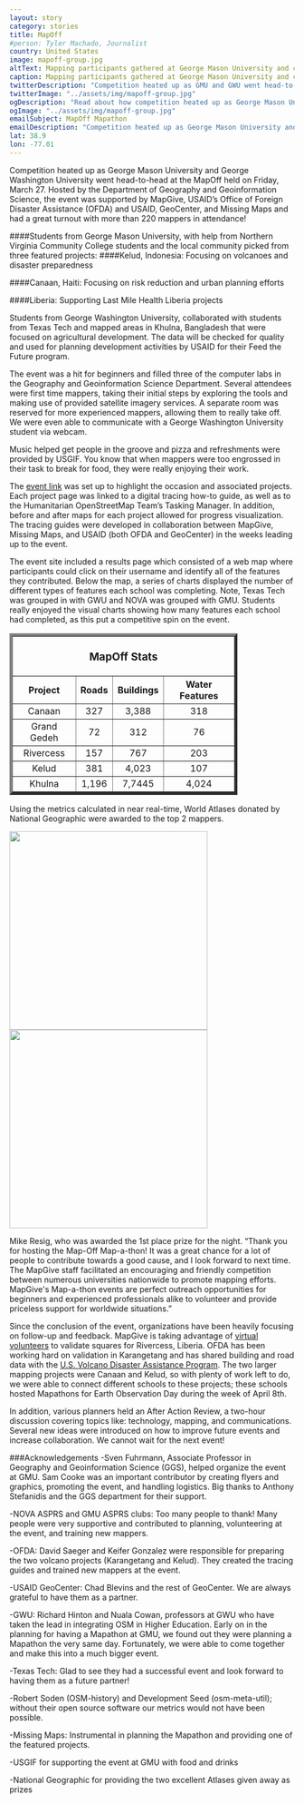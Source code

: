 ```yaml
---
layout: story
category: stories
title: MapOff
#person: Tyler Machado, Journalist 
country: United States
image: mapoff-group.jpg
altText: Mapping participants gathered at George Mason University and communicated with George Washington University via webcam.
caption: Mapping participants gathered at George Mason University and communicated with George Washington University via webcam.
twitterDescription: "Competition heated up as GMU and GWU went head-to-head at the MapOff"
twitterImage: "../assets/img/mapoff-group.jpg"
ogDescription: "Read about how competition heated up as George Mason University and George Washington University went head-to-head at the MapOff held on Friday, March 27."
ogImage: "../assets/img/mapoff-group.jpg"
emailSubject: MapOff Mapathon
emailDescription: "Competition heated up as George Mason University and George Washington University went head-to-head at the MapOff held on Friday, March 27."
lat: 38.9
lon: -77.01
---
```


<style type="text/css">
#table_title {
	margin-top:0px;
}
</style>
<!-- http://christianspecht.de/2014/03/08/generating-an-image-gallery-with-jekyll-and-lightbox2/ -->
<script src="{{site.baseurl}}/assets/js/vendor/jquery-1.10.2.min.js"></script>
<script src="{{site.baseurl}}/assets/js/vendor/lightbox.min.js"></script>
<link href="{{site.baseurl}}/assets/css/lightbox.css" rel="stylesheet" />

Competition heated up as George Mason University and George Washington University went head-to-head at the MapOff held on Friday, March 27. Hosted by the Department of Geography and Geoinformation Science, the event was supported by MapGive, USAID’s Office of Foreign Disaster Assistance (OFDA) and USAID, GeoCenter, and Missing Maps and had a great turnout with more than 220 mappers in attendance!

####Students from George Mason University, with help from Northern Virginia Community College students and the local community picked from three featured projects:
####Kelud, Indonesia: Focusing on volcanoes and disaster preparedness

####Canaan, Haiti: Focusing on risk reduction and urban planning efforts

####Liberia: Supporting Last Mile Health Liberia projects

Students from George Washington University, collaborated with students from Texas Tech and mapped areas in Khulna, Bangladesh that were focused on agricultural development. The data will be checked for quality and used for planning development activities by USAID for their Feed the Future program. 

The event was a hit for beginners and filled three of the computer labs in the Geography and Geoinformation Science Department. Several attendees were first time mappers, taking their initial steps by exploring the tools and making use of provided satellite imagery services. A separate room was reserved for more experienced mappers, allowing them to really take off. We were even able to communicate with a George Washington University student via webcam.

Music helped get people in the groove and pizza and refreshments were provided by USGIF. You know that when mappers were too engrossed in their task to break for food, they were really enjoying their work.

The <a href="http://mapgive.state.gov/events/mapoff" target="_blank"> event link</a> was set up to highlight the occasion and associated projects. Each project page was linked to a digital tracing how-to guide, as well as to the Humanitarian OpenStreetMap Team’s Tasking Manager. In addition, before and after maps for each project allowed for progress visualization. The tracing guides were developed in collaboration between MapGive, Missing Maps, and USAID (both OFDA and GeoCenter) in the weeks leading up to the event. 

The event site included a results page which consisted of a web map where participants could click on their username and identify all of the features they contributed. Below the map, a series of charts displayed the number of different types of features each school was completing. Note, Texas Tech was grouped in with GWU and NOVA was grouped with GMU. Students really enjoyed the visual charts showing how many features each school had completed, as this put a competitive spin on the event.

<table border="5" style="width:80%" cellpadding="4" cellspacing="3">
  <tr>
    <th colspan="4"><br><h3 id="table_title">MapOff Stats</h3></th>
  </tr>
  <tr>
    <th>Project</th>
    <th>Roads</th> 
    <th>Buildings</th>
    <th>Water Features</th>
  </tr>
  <tr align="center">
    <td>Canaan</td>
    <td>327</td> 
    <td>3,388</td>
    <td>318</td>
  </tr>
  <tr align="center">
    <td>Grand Gedeh</td>
    <td>72</td> 
    <td>312</td>
    <td>76</td>
  </tr>
  <tr align="center">
    <td>Rivercess</td>
    <td>157</td> 
    <td>767</td>
    <td>203</td>
  </tr>
  <tr align="center">
    <td>Kelud</td>
    <td>381</td> 
    <td>4,023</td>
    <td>107</td>
  </tr>
  <tr align="center">
    <td>Khulna</td>
    <td>1,196</td> 
    <td>7,7445</td>
    <td>4,024</td>
  </tr>
</table>

<p>

Using the metrics calculated in near real-time, World Atlases donated by National Geographic were awarded to the top 2 mappers.



<div class="image-set">
    <a class="image-link" href="{{site.baseurl}}/assets/img/gmu_1st_place.jpg" data-lightbox="1" title="1st place mapper">
      <img src="{{ site.baseurl }}/assets/img/gmu_1st_place.jpg" height="350">
    </a>
    <a class="image-link" href="{{site.baseurl}}/assets/img/gmu_2nd_place.jpg" data-lightbox="1" title="2nd place mapper">
      <img src="{{ site.baseurl }}/assets/img/gmu_2nd_place.jpg" height="350">
    </a>
</div>

<p>

Mike Resig, who was awarded the 1st place prize for the night. “Thank you for hosting the Map-Off Map-a-thon! It was a great chance for a lot of people to contribute towards a good cause, and I look forward to next time. The MapGive staff facilitated an encouraging and friendly competition between numerous universities nationwide to promote mapping efforts. MapGive's Map-a-thon events are perfect outreach opportunities for beginners and experienced professionals alike to volunteer and provide priceless support for worldwide situations.”

Since the conclusion of the event, organizations have been heavily focusing on follow-up and feedback. MapGive is taking advantage of <a href="http://www.state.gov/vsfs/" target="_blank"> virtual volunteers</a> to validate squares for Rivercess, Liberia. OFDA has been working hard on validation in Karangetang and has shared building and road data with the <a href="http://volcanoes.usgs.gov/vdap/" target="_blank"> U.S. Volcano Disaster Assistance Program</a>. The two larger mapping projects were Canaan and Kelud, so with plenty of work left to do, we were able to connect different schools to these projects; these schools hosted Mapathons for Earth Observation Day during the week of April 8th. 

In addition, various planners held an After Action Review, a two-hour discussion covering topics like: technology, mapping, and communications. Several new ideas were introduced on how to improve future events and increase collaboration. We cannot wait for the next event!

###Acknowledgements
-Sven Fuhrmann, Associate Professor in Geography and Geoinformation Science (GGS), helped organize the event at GMU. Sam Cooke was an important contributor by creating flyers and graphics, promoting the event, and handling logistics. Big thanks to Anthony Stefanidis and the GGS department for their support.

-NOVA ASPRS and GMU ASPRS clubs: Too many people to thank! Many people were very supportive and contributed to planning, volunteering at the event, and training new mappers.

-OFDA: David Saeger and Keifer Gonzalez were responsible for preparing the two volcano projects (Karangetang and Kelud). They created the tracing guides and trained new mappers at the event.

-USAID GeoCenter: Chad Blevins and the rest of GeoCenter. We are always grateful to have them as a partner.

-GWU: Richard Hinton and Nuala Cowan, professors at GWU who have taken the lead in integrating OSM in Higher Education. Early on in the planning for having a Mapathon at GMU, we found out they were planning a Mapathon the very same day. Fortunately, we were able to come together and make this into a much bigger event.

-Texas Tech: Glad to see they had a successful event and look forward to having them as a future partner!

-Robert Soden (OSM-history) and Development Seed (osm-meta-util); without their open source software our metrics would not have been possible.

-Missing Maps: Instrumental in planning the Mapathon and providing one of the featured projects.

-USGIF for supporting the event at GMU with food and drinks

-National Geographic for providing the two excellent Atlases given away as prizes

